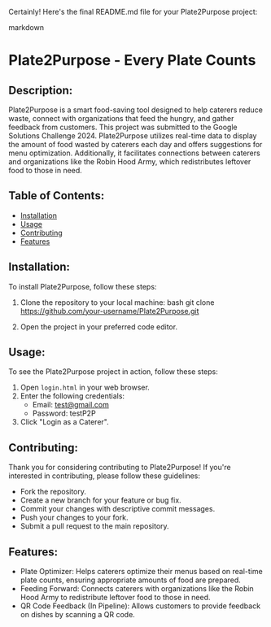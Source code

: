 Certainly! Here's the final README.md file for your Plate2Purpose project:

markdown
# Plate2Purpose - Every Plate Counts

## Description:
Plate2Purpose is a smart food-saving tool designed to help caterers reduce waste, connect with organizations that feed the hungry, and gather feedback from customers. This project was submitted to the Google Solutions Challenge 2024. Plate2Purpose utilizes real-time data to display the amount of food wasted by caterers each day and offers suggestions for menu optimization. Additionally, it facilitates connections between caterers and organizations like the Robin Hood Army, which redistributes leftover food to those in need.

## Table of Contents:
- [Installation](#installation)
- [Usage](#usage)
- [Contributing](#contributing)
- [Features](#features)

## Installation:
To install Plate2Purpose, follow these steps:
1. Clone the repository to your local machine:
   bash
   git clone https://github.com/your-username/Plate2Purpose.git
   
2. Open the project in your preferred code editor.
## Usage:
To see the Plate2Purpose project in action, follow these steps:
1. Open `login.html` in your web browser.
2. Enter the following credentials:
   - Email: test@gmail.com
   - Password: testP2P
3. Click "Login as a Caterer".

## Contributing:
Thank you for considering contributing to Plate2Purpose! If you're interested in contributing, please follow these guidelines:
- Fork the repository.
- Create a new branch for your feature or bug fix.
- Commit your changes with descriptive commit messages.
- Push your changes to your fork.
- Submit a pull request to the main repository.

## Features:
- Plate Optimizer: Helps caterers optimize their menus based on real-time plate counts, ensuring appropriate amounts of food are prepared.
- Feeding Forward: Connects caterers with organizations like the Robin Hood Army to redistribute leftover food to those in need.
- QR Code Feedback (In Pipeline): Allows customers to provide feedback on dishes by scanning a QR code.

